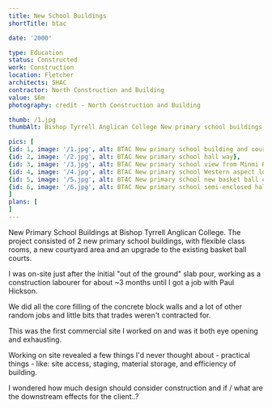 ```yaml
---
title: New School Buildings
shortTitle: btac

date: '2000'

type: Education
status: Constructed
work: Construction
location: Fletcher
architects: SHAC
contractor: North Construction and Building
value: $6m
photography: credit - North Construction and Building

thumb: /1.jpg
thumbAlt: Bishop Tyrrell Anglican College New primary school buildings

pics: [
{id: 1, image: '/1.jpg', alt: BTAC New primary school building and courtyard},
{id: 2, image: '/2.jpg', alt: BTAC New primary school hall way},
{id: 3, image: '/3.jpg', alt: BTAC New primary school view from Minmi Rd},
{id: 4, image: '/4.jpg', alt: BTAC New primary school Western aspect looking towards the courtyard },
{id: 5, image: '/5.jpg', alt: BTAC New primary school new basket ball courts },
{id: 6, image: '/6.jpg', alt: BTAC New primary school semi-enclosed hall and class room entrance },
]
plans: [
]
---
```

New Primary School Buildings at Bishop Tyrrell Anglican College.
The project consisted of 2 new primary school buildings, with flexible class rooms, a new courtyard area and an upgrade to the existing basket ball courts.

I was on-site just after the initial "out of the ground" slab pour, working as a construction labourer for about ~3 months until I got a job with Paul Hickson.

We did all the core filling of the concrete block walls and a lot of other random jobs and little bits that trades weren't contracted for.

This was the first commercial site I worked on and was it both eye opening and exhausting.

Working on site revealed a few things I'd never thought about - practical things - like: site access, staging, material storage, and efficiency of building.

I wondered how much design should consider construction and if / what are the downstream effects for the client..? 
